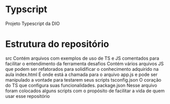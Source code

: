 # Typscript
Projeto Typescript da DIO
# Estrutura do repositório
src
Contém arquivos com exemplos de uso de TS e JS comentados para facilitar o entendimento da ferramenta
desafios
Contém vários arquivos JS que podem ser refatorados para solidificar o conhecimento adquirido na aula
index.html
É onde está a chamada para o arquivo app.js e pode ser manipulado a vontade para testarem seus scripts
tsconfig.json
O coração do TS que configura suas funcionalidades.
package.json
Nesse arquivo foram colocados alguns scripts com o propósito de facilitar a vida de quem usar esse repositório
